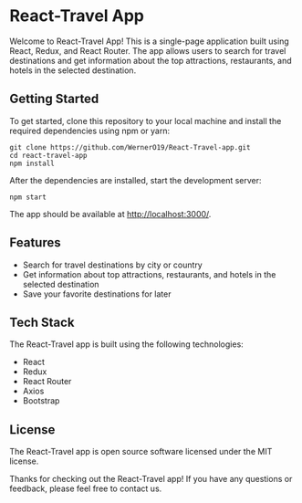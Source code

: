 <h1>React-Travel App</h1>
<p>Welcome to React-Travel App! This is a single-page application built using React, Redux, and React Router. The app allows users to search for travel destinations and get information about the top attractions, restaurants, and hotels in the selected destination.</p>
<h2>Getting Started</h2>
<p>To get started, clone this repository to your local machine and install the required dependencies using npm or yarn:</p>
<pre><code class="language-bash">git clone https://github.com/WernerO19/React-Travel-app.git
cd react-travel-app
npm install</code></pre>
<p>After the dependencies are installed, start the development server:</p>
<pre><code class="language-bash">npm start</code></pre>
<p>The app should be available at <a href="http://localhost:3000/">http://localhost:3000/</a>.</p>
<h2>Features</h2>
<ul>
  <li>Search for travel destinations by city or country</li>
  <li>Get information about top attractions, restaurants, and hotels in the selected destination</li>
  <li>Save your favorite destinations for later</li>
</ul>
<h2>Tech Stack</h2>
<p>The React-Travel app is built using the following technologies:</p>
<ul>
  <li>React</li>
  <li>Redux</li>
  <li>React Router</li>
  <li>Axios</li>
  <li>Bootstrap</li>
</ul>
<h2>License</h2>
<p>The React-Travel app is open source software licensed under the MIT license.</p>
<p>Thanks for checking out the React-Travel app! If you have any questions or feedback, please feel free to contact us.</p>
